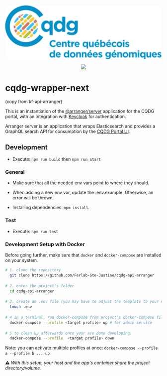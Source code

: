 <p align="center">
  <img src="cqdg_logo.svg" alt="CQDG repository logo" width="660px" />
</p>
<p align="center">
  <a href="https://opensource.org/licenses/Apache-2.0"><img src="https://img.shields.io/badge/License-Apache%202.0-blue.svg?style=for-the-badge"></a>
</p>

# cqdg-wrapper-next
(copy from kf-api-arranger)

This is an instantiation of the [@arranger/server](https://github.com/overture-stack/arranger/tree/develop/modules/server) application for the CQDG portal, with an integration with [Keycloak](https://www.keycloak.org/docs/latest/securing_apps/index.html#_nodejs_adapter) for authentication.

Arranger server is an application that wraps Elasticsearch and provides a GraphQL search API for consumption by the [CQDG Portal UI](https://github.com/Ferlab-Ste-Justine/cqdg-portal-ui).

## Development

* Execute: `npm run build` then `npm run start`

### General

* Make sure that all the needed env vars point to where they should.

* When adding a new env var, update the .env.example. Otherwise, an error will be thrown.

* Installing dependencies: `npm install`.

### Test

* Execute: `npm run test`

### Development Setup with Docker

Before going further, make sure that ```docker``` and ```docker-compose``` are installed on your system.

```bash
# 1. clone the repository
  git clone https://github.com/Ferlab-Ste-Justine/cqdg-api-arranger

# 2. enter the project's folder
  cd cqdg-api-arranger

# 3. create an .env file (you may have to adjust the template to your needs)
  touch .env

# 4 in a terminal, run docker-compose from project's docker-compose file. 
  docker-compose --profile <target profile> up # for admin service

# 5 to clean up afterwards once your are done developing.
  docker-compose --profile  <target profile> down
```

Note: you can activate multiple profiles at once: ```docker-compose --profile a --profile b ... up```

:warning: _With this setup, your host and the app's container share the project directory/volume._
